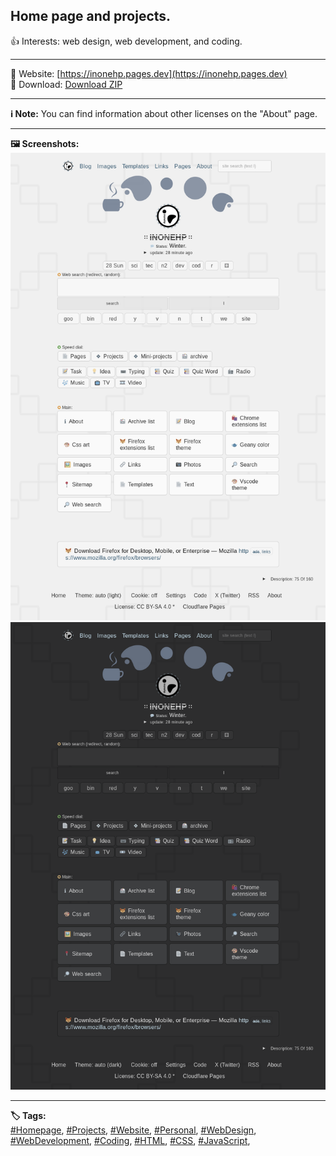 <!-- Main README.md v.1.0.1 -->
  
## Home page and projects.  
👍 Interests: web design, web development, and coding.  
  
---
  
🔗 Website: [https://inonehp.pages.dev](https://inonehp.pages.dev)  
💾 Download: [Download ZIP](https://github.com/inonehp/inonehp.pages.dev/archive/refs/heads/main.zip)  
  
---
  
**ℹ Note:** You can find information about other licenses on the "About" page.
  
---
  
**🖼️ Screenshots:**  
![screenshot light](/img/screenshot.png)
![screenshot dark](/img/screenshot2.png)
  
---
**🏷️ Tags:**  
[#Homepage](https://github.com/topics/homepage),
[#Projects](https://github.com/topics/projects),
[#Website](https://github.com/topics/website),
[#Personal](https://github.com/topics/personal),
[#WebDesign](https://github.com/topics/webdesign),
[#WebDevelopment](https://github.com/topics/webdevelopment),
[#Coding](https://github.com/topics/coding),
[#HTML](https://github.com/topics/html),
[#CSS](https://github.com/topics/css),
[#JavaScript](https://github.com/topics/java-script),


